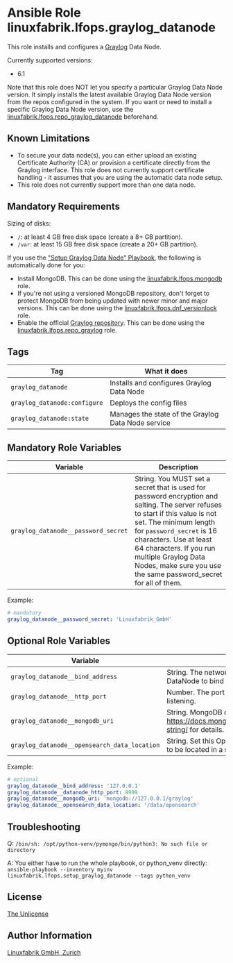 # Ansible Role linuxfabrik.lfops.graylog_datanode

This role installs and configures a [Graylog](https://www.graylog.org) Data Node.

Currently supported versions:
* 6.1

Note that this role does NOT let you specify a particular Graylog Data Node version. It simply installs the latest available Graylog Data Node version from the repos configured in the system. If you want or need to install a specific Graylog Data Node version, use the [linuxfabrik.lfops.repo_graylog_datanode](https://github.com/Linuxfabrik/lfops/tree/main/roles/repo_graylog_datanode) beforehand.


## Known Limitations

* To secure your data node(s), you can either upload an existing Certificate Authority (CA) or provision a certificate directly from the Graylog interface. This role does not currently support certificate handling - it assumes that you are using the automatic data node setup.
* This role does not currently support more than one data node.


## Mandatory Requirements

Sizing of disks:

* `/`: at least 4 GB free disk space (create a 8+ GB partition).
* `/var`: at least 15 GB free disk space (create a 20+ GB partition).

If you use the ["Setup Graylog Data Node" Playbook](https://github.com/Linuxfabrik/lfops/blob/main/playbooks/setup_graylog_datanode.yml), the following is automatically done for you:

* Install MongoDB. This can be done using the [linuxfabrik.lfops.mongodb](https://github.com/Linuxfabrik/lfops/tree/main/roles/mongodb) role.
* If you're not using a versioned MongoDB repository, don't forget to protect MongoDB from being updated with newer minor and major versions. This can be done using the [linuxfabrik.lfops.dnf_versionlock](https://github.com/Linuxfabrik/lfops/tree/main/roles/dnf_versionlock) role.
* Enable the official [Graylog repository](https://go2docs.graylog.org/current/downloading_and_installing_graylog/red_hat_installation.htm). This can be done using the [linuxfabrik.lfops.repo_graylog](https://github.com/Linuxfabrik/lfops/tree/main/roles/repo_graylog) role.


## Tags

| Tag                           | What it does                                    |
| ---                           | ------------                                    |
| `graylog_datanode`            | Installs and configures Graylog Data Node          |
| `graylog_datanode:configure`  | Deploys the config files |
| `graylog_datanode:state`      | Manages the state of the Graylog Data Node service |


## Mandatory Role Variables

| Variable | Description |
| -------- | ----------- |
| `graylog_datanode__password_secret` | String. You MUST set a secret that is used for password encryption and salting. The server refuses to start if this value is not set. The minimum length for `password_secret` is 16 characters. Use at least 64 characters. If you run multiple Graylog Data Nodes, make sure you use the same password_secret for all of them. |

Example:
```yaml
# mandatory
graylog_datanode__password_secret: 'Linuxfabrik_GmbH'
```


## Optional Role Variables

| Variable | Description | Default Value |
| -------- | ----------- | ------------- |
| `graylog_datanode__bind_address` | String. The network interface used by the Graylog DataNode to bind all services. | `'127.0.0.1'` |
| `graylog_datanode__http_port`    | Number. The port where the DataNode REST api is listening. | `8999` |
| `graylog_datanode__mongodb_uri`  | String. MongoDB connection string. See https://docs.mongodb.com/manual/reference/connection-string/ for details. | `'mongodb://127.0.0.1/graylog'` |
| `graylog_datanode__opensearch_data_location` | String. Set this OpenSearch folder if you need OpenSearch to be located in a special place. | `/var/lib/graylog-datanode/opensearch/data` |

Example:
```yaml
# optional
graylog_datanode__bind_address: '127.0.0.1'
graylog_datanode__datanode_http_port: 8999
graylog_datanode__mongodb_uri: 'mongodb://127.0.0.1/graylog'
graylog_datanode__opensearch_data_location: '/data/opensearch'
```


## Troubleshooting

Q: `/bin/sh: /opt/python-venv/pymongo/bin/python3: No such file or directory`

A: You either have to run the whole playbook, or python_venv directly: `ansible-playbook --inventory myinv linuxfabrik.lfops.setup_graylog_datanode --tags python_venv`


## License

[The Unlicense](https://unlicense.org/)


## Author Information

[Linuxfabrik GmbH, Zurich](https://www.linuxfabrik.ch)
